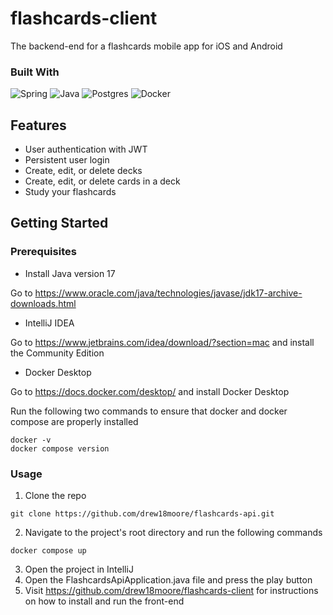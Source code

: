 # flashcards-client

The backend-end for a flashcards mobile app for iOS and Android

### Built With

![Spring](https://img.shields.io/badge/spring-%236DB33F.svg?style=for-the-badge&logo=spring&logoColor=white)
![Java](https://img.shields.io/badge/java-%23ED8B00.svg?style=for-the-badge&logo=openjdk&logoColor=white)
![Postgres](https://img.shields.io/badge/postgres-%23316192.svg?style=for-the-badge&logo=postgresql&logoColor=white)
![Docker](https://img.shields.io/badge/docker-%230db7ed.svg?style=for-the-badge&logo=docker&logoColor=white)

## Features

- User authentication with JWT
- Persistent user login
- Create, edit, or delete decks
- Create, edit, or delete cards in a deck
- Study your flashcards

## Getting Started
### Prerequisites
- Install Java version 17

Go to https://www.oracle.com/java/technologies/javase/jdk17-archive-downloads.html

- IntelliJ IDEA

Go to https://www.jetbrains.com/idea/download/?section=mac and install the Community Edition

- Docker Desktop

Go to https://docs.docker.com/desktop/ and install Docker Desktop

Run the following two commands to ensure that docker and docker compose are properly installed
```
docker -v
docker compose version
```

### Usage
1. Clone the repo
```
git clone https://github.com/drew18moore/flashcards-api.git
```
2. Navigate to the project's root directory and run the following commands
```
docker compose up
```
3. Open the project in IntelliJ
4. Open the FlashcardsApiApplication.java file and press the play button
5. Visit https://github.com/drew18moore/flashcards-client for instructions on how to install and run the front-end